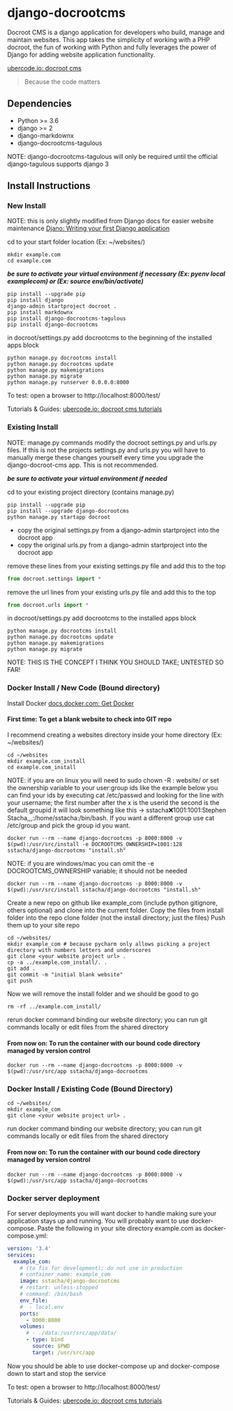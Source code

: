 # django-docrootcms
Docroot CMS is a django application for developers who build, manage and maintain websites.  This app takes the simplicity of working with a PHP docroot, the fun of working with Python and fully leverages the power of Django for adding website application functionality.

[ubercode.io: docroot cms](https://www.ubercode/io/products/docrootcms)
> Because the code matters

## Dependencies
* Python >= 3.6
* django >= 2
* django-markdownx
* django-docrootcms-tagulous

NOTE: django-docrootcms-tagulous will only be required until the official django-tagulous supports django 3

## Install Instructions
### New Install
NOTE: this is only slightly modified from Django docs for easier website maintenance
[Djano: Writing your first Django application](https://docs.djangoproject.com/en/3.0/intro/tutorial01/)

cd to your start folder location (Ex: ~/websites/)
```shell script
mkdir example.com
cd example.com
```
***be sure to activate your virtual environment if necessary 
(Ex: pyenv local examplecom) or (Ex: source env/bin/activate)***
```shell script
pip install --upgrade pip
pip install django
django-admin startproject docroot .
pip install markdownx
pip install django-docrootcms-tagulous
pip install django-docrootcms
```
in docroot/settings.py add docrootcms to the beginning of the installed apps block
```shell script
python manage.py docrootcms install
python manage.py docrootcms update
python manage.py makemigrations
python manage.py migrate
python manage.py runserver 0.0.0.0:8000
```

To test: open a browser to http://localhost:8000/test/

Tutorials & Guides: [ubercode.io: docroot cms tutorials](https://www.ubercode/io/products/docrootcms/tutorials)


### Existing Install
NOTE: manage.py commands modify the docroot settings.py and urls.py files.  If this is not the projects settings.py and urls.py you will have to manually merge these changes yourself every time you upgrade the django-docroot-cms app.  This is not recommended.

***be sure to activate your virtual environment if needed***

cd to your existing project directory (contains manage.py)
```shell script
pip install --upgrade pip
pip install --upgrade django-docrootcms
python manage.py startapp docroot
```

* copy the original settings.py from a django-admin startproject into the docroot app
* copy the original urls.py from a django-admin startproject into the docroot app

remove these lines from your existing settings.py file and add this to the top
```python
from docroot.settings import *
```
remove the url lines from your existing urls.py file and add this to the top
```python
from docroot.urls import *
```
in docroot/settings.py add docrootcms to the installed apps block
```shell script
python manage.py docrootcms install
python manage.py docrootcms update
python manage.py makemigrations
python manage.py migrate
```
NOTE: THIS IS THE CONCEPT I THINK YOU SHOULD TAKE; UNTESTED SO FAR!

### Docker Install / New Code (Bound directory)

Install Docker [docs.docker.com: Get Docker](https://docs.docker.com/get-docker/) 

#### First time: To get a blank website to check into GIT repo

I recommend creating a websites directory inside your home directory (Ex: ~/websites/)

```shell script
cd ~/websites
mkdir example.com_install
cd example.com_install
```

NOTE: if you are on linux you will need to sudo chown -R <yourusername>:<yourgroupname> website/ or set the ownership variable to your user:group ids like the example below
    you can find your ids by executing cat /etc/passwd and looking for the line with your username; the first number after the x is the userid the second is the default groupid
    it will look something like this -> sstacha:x:1001:1001:Stephen Stacha,,,:/home/sstacha:/bin/bash.  If you want a different group use cat /etc/group and pick the group id you want.

```shell script
docker run --rm --name django-docrootcms -p 8000:8000 -v $(pwd):/usr/src/install -e DOCROOTCMS_OWNERSHIP=1001:128 sstacha/django-docrootcms "install.sh"
```
NOTE: if you are windows/mac you can omit the -e DOCROOTCMS_OWNERSHIP variable; it should not be needed
```shell scriptyou can find your groupid
docker run --rm --name django-docrootcms -p 8000:8000 -v $(pwd):/usr/src/install sstacha/django-docrootcms "install.sh"
```

Create a new repo on github like example_com (include python gitignore, others optional) and clone into the current folder.
Copy the files from install folder into the repo clone folder (not the install directory; just the files)
Push them up to your site repo
```shell script
cd ~/websites/
mkdir example_com # because pycharm only allows picking a project directory with numbers letters and underscores
git clone <your website project url> .
cp -a ../example.com_install/. .
git add .
git commit -m "initial blank website"
git push
```
Now we will remove the install folder and we should be good to go
```shell script
rm -rf ../example.com_install/
```
rerun docker command binding our website directory; you can run git commands locally or edit files from the shared directory

#### From now on: To run the container with our bound code directory managed by version control
```shell script
docker run --rm --name django-docrootcms -p 8000:8000 -v $(pwd):/usr/src/app sstacha/django-docrootcms
```

### Docker Install / Existing Code (Bound Directory)
```shell script
cd ~/websites/
mkdir example_com
git clone <your website project url> .
```

run docker command binding our website directory; you can run git commands locally or edit files from the shared directory
#### From now on: To run the container with our bound code directory managed by version control
```shell script
docker run --rm --name django-docrootcms -p 8000:8000 -v $(pwd):/usr/src/app sstacha/django-docrootcms
```


### Docker server deployment
For server deployments you will want docker to handle making sure your application stays up and running.  You will probably 
want to use docker-compose.  Paste the following in your site directory example.com as docker-compose.yml:

```yaml
version: '3.4'
services:
  example_com:
    # (to fix for development); do not use in production
    # container_name: example_com
    image: sstacha/django-docrootcms
    # restart: unless-stopped
    # command: /bin/bash
    env_file: 
    #  - local.env
    ports:
      - 8000:8000
    volumes:
      # - ./data:/usr/src/app/data/
      - type: bind
        source: $PWD
        target: /usr/src/app

```

Now you should be able to use docker-compose up and docker-compose down to start and stop the service

To test: open a browser to http://localhost:8000/test/

Tutorials & Guides: [ubercode.io: docroot cms tutorials](https://www.ubercode/io/products/docrootcms/tutorials)

